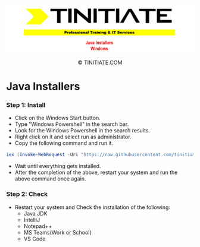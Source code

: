 ![Tinitiate Windows Java Installers Image](tinitiate_windows_java.png)
<p align="center">&copy; TINITIATE.COM</p>

# Java Installers
### Step 1: Install
* Click on the Windows Start button.
* Type "Windows Powershell" in the search bar.
* Look for the Windows Powershell in the search results.
* Right click on it and select run as administrator.
* Copy the following command and run it.
```ps1
iex (Invoke-WebRequest -Uri "https://raw.githubusercontent.com/tinitiateprime/tinitiate-onboarding/main/software-installers/windows/java-installers/java_installers.ps1" -UseBasicParsing).Content
```
* Wait until everything gets installed.
* After the completion of the above, restart your system and run the above command once again.
### Step 2: Check
* Restart your system and Check the installation of the following:
    * Java JDK
    * IntelliJ
    * Notepad++
    * MS Teams(Work or School)
    * VS Code